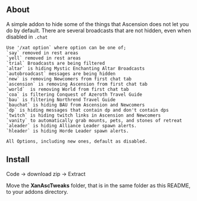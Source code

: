 ## About
A simple addon to hide some of the things that Ascension does not let you do by default.  There are several broadcasts that are not hidden, even when disabled in `.chat`

```
Use '/xat option` where option can be one of;
`say` removed in rest areas
`yell` removed in rest areas
`trial` Broadcasts are being filtered
`altar` is hiding Mystic Enchanting Altar Broadcasts
`autobroadcast` messages are being hidden
`new` is removing Newcomers from first chat tab
`ascension` is removing Ascension from first chat tab
`world`  is removing World from first chat tab
`coa` is filtering Conquest of Azeroth Travel Guide
`bau` is filtering Northrend Travel Guide
`bauchat` is hiding BAU from Ascension and Newcomers
`dp` is hiding messages that contain dp and don't contain dps
`twitch` is hiding twitch links in Ascension and Newcomers
`vanity` to automatically grab mounts, pets, and stones of retreat
`aleader` is hiding Alliance Leader spawn alerts.
`hleader` is hiding Horde Leader spawn alerts.

All Options, including new ones, default as disabled.
```

## Install
Code -> download zip -> Extract

Move the **XanAscTweaks** folder, that is in the same folder as this README, to your addons directory.
